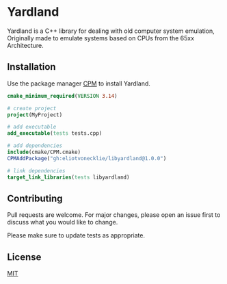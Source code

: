 # Yardland

Yardland is a C++ library for dealing with old computer system emulation, Originally made to emulate systems based on CPUs from the 65xx Architecture.

## Installation

Use the package manager [CPM](https://github.com/cpm-cmake/CPM.cmake) to install Yardland.

```CMake
cmake_minimum_required(VERSION 3.14)

# create project
project(MyProject)

# add executable
add_executable(tests tests.cpp)

# add dependencies
include(cmake/CPM.cmake)
CPMAddPackage("gh:eliotvonecklie/libyardland@1.0.0")

# link dependencies
target_link_libraries(tests libyardland)
```

## Contributing
Pull requests are welcome. For major changes, please open an issue first to discuss what you would like to change.

Please make sure to update tests as appropriate.

## License
[MIT](https://choosealicense.com/licenses/mit/)
